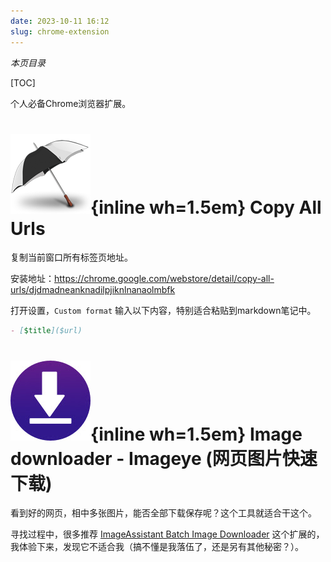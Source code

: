 ```yaml
---
date: 2023-10-11 16:12
slug: chrome-extension
---
```


*本页目录*


[TOC]

个人必备Chrome浏览器扩展。

# ![](./Chrome扩展.files/Copy-All-Urls.png){inline wh=1.5em} Copy All Urls

复制当前窗口所有标签页地址。

安装地址：<https://chrome.google.com/webstore/detail/copy-all-urls/djdmadneanknadilpjiknlnanaolmbfk>

打开设置，`Custom format` 输入以下内容，特别适合粘贴到markdown笔记中。


```md
- [$title]($url)
```


# ![](./Chrome扩展.files/image-downloader-imageye.jpg){inline wh=1.5em} Image downloader - Imageye (网页图片快速下载)

看到好的网页，相中多张图片，能否全部下载保存呢？这个工具就适合干这个。

寻找过程中，很多推荐 [ImageAssistant Batch Image Downloader](https://chrome.google.com/webstore/detail/imageassistant-batch-imag/dbjbempljhcmhlfpfacalomonjpalpko) 这个扩展的，我体验下来，发现它不适合我（搞不懂是我落伍了，还是另有其他秘密？）。
